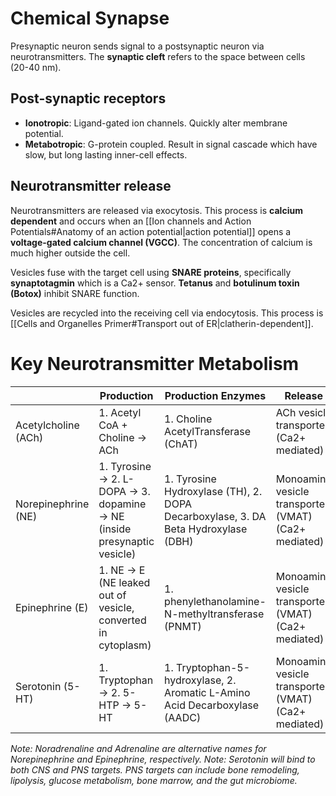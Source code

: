 # Chemical Synapse
Presynaptic neuron sends signal to a postsynaptic neuron via neurotransmitters. The **synaptic cleft** refers to the space between cells (20-40 nm).
## Post-synaptic receptors
- **Ionotropic**: Ligand-gated ion channels. Quickly alter membrane potential.
- **Metabotropic**: G-protein coupled. Result in signal cascade which have slow, but long lasting inner-cell effects.
## Neurotransmitter release
Neurotransmitters are released via exocytosis. This process is **calcium dependent** and occurs when an [[Ion channels and Action Potentials#Anatomy of an action potential|action potential]] opens a **voltage-gated calcium channel (VGCC)**. The concentration of calcium is much higher outside the cell.

Vesicles fuse with the target cell using **SNARE proteins**, specifically **synaptotagmin** which is a Ca2+ sensor. **Tetanus** and **botulinum toxin (Botox)** inhibit SNARE function.

Vesicles are recycled into the receiving cell via endocytosis. This process is [[Cells and Organelles Primer#Transport out of ER|clatherin-dependent]]. 
# Key Neurotransmitter Metabolism
|                     | Production                                                              | Production Enzymes                                                                | Release                                              | Recycling/Degradation                                        |
| ------------------- | ----------------------------------------------------------------------- | --------------------------------------------------------------------------------- | ---------------------------------------------------- | ------------------------------------------------------------ |
| Acetylcholine (ACh) | 1. Acetyl CoA + Choline → ACh                                           | 1. Choline AcetylTransferase (ChAT)                                               | ACh vesicle transporter (Ca2+ mediated)              | Acetylcholine Esterase (AchE)                                |
| Norepinephrine (NE) | 1. Tyrosine → 2. L-DOPA → 3. dopamine → NE (inside presynaptic vesicle) | 1. Tyrosine Hydroxylase (TH), 2. DOPA Decarboxylase, 3. DA Beta Hydroxylase (DBH) | Monoamine vesicle transporter (VMAT) (Ca2+ mediated) | Monoamine oxidase (MAO), catechol-O-methyltransferase (COMT) |
| Epinephrine (E)     | 1. NE → E  (NE leaked out of vesicle, converted in cytoplasm)           | 1. phenylethanolamine-N-methyltransferase (PNMT)                                  | Monoamine vesicle transporter (VMAT) (Ca2+ mediated) | Monoamine oxidase (MAO), catechol-O-methyltransferase (COMT) |
| Serotonin (5-HT)    | 1. Tryptophan → 2. 5-HTP → 5-HT                                         | 1. Tryptophan-5-hydroxylase, 2. Aromatic L-Amino Acid Decarboxylase (AADC)        | Monoamine vesicle transporter (VMAT) (Ca2+ mediated) | Monoamine oxidase (MAO)                                      |
*Note: Noradrenaline and Adrenaline are alternative names for Norepinephrine and Epinephrine, respectively.*
*Note: Serotonin will bind to both CNS and PNS targets. PNS targets can include bone remodeling, lipolysis, glucose metabolism, bone marrow, and the gut microbiome.*